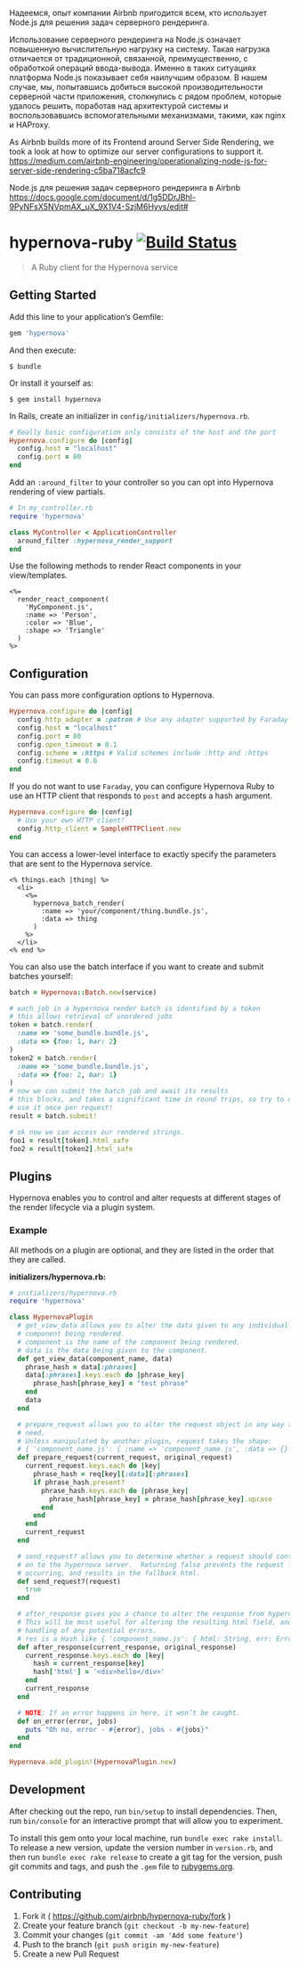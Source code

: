 
Надеемся, опыт компании Airbnb пригодится всем, кто использует Node.js для решения задач серверного рендеринга.

Использование серверного рендеринга на Node.js означает повышенную вычислительную нагрузку на систему. Такая нагрузка отличается от традиционной, связанной, преимущественно, с обработкой операций ввода-вывода. Именно в таких ситуациях платформа Node.js показывает себя наилучшим образом. В нашем случае, мы, попытавшись добиться высокой производительности серверной части приложения, столкнулись с рядом проблем, которые удалось решить, поработав над архитектурой системы и воспользовавшись вспомогательными механизмами, такими, как nginx и HAProxy.

As Airbnb builds more of its Frontend around Server Side Rendering, we took a look at how to optimize our server configurations to support it.  
https://medium.com/airbnb-engineering/operationalizing-node-js-for-server-side-rendering-c5ba718acfc9  

Node.js для решения задач серверного рендеринга в Airbnb  
https://docs.google.com/document/d/1g5DDrJBhl-9PyNFsX5NVpmAX_uX_9X1V4-SzjM6Hyvs/edit#

# hypernova-ruby [![Build Status](https://travis-ci.org/airbnb/hypernova-ruby.svg)](https://travis-ci.org/airbnb/hypernova-ruby)

> A Ruby client for the Hypernova service

## Getting Started

Add this line to your application’s Gemfile:

```ruby
gem 'hypernova'
```

And then execute:

    $ bundle

Or install it yourself as:

    $ gem install hypernova


In Rails, create an initializer in `config/initializers/hypernova.rb`.

```ruby
# Really basic configuration only consists of the host and the port
Hypernova.configure do |config|
  config.host = "localhost"
  config.port = 80
end
```

Add an `:around_filter` to your controller so you can opt into Hypernova rendering of view partials.

```ruby
# In my_controller.rb
require 'hypernova'

class MyController < ApplicationController
  around_filter :hypernova_render_support
end
```

Use the following methods to render React components in your view/templates.

```erb
<%=
  render_react_component(
    'MyComponent.js',
    :name => 'Person',
    :color => 'Blue',
    :shape => 'Triangle'
  )
%>
```

## Configuration

You can pass more configuration options to Hypernova.

```ruby
Hypernova.configure do |config|
  config.http_adapter = :patron # Use any adapter supported by Faraday
  config.host = "localhost"
  config.port = 80
  config.open_timeout = 0.1
  config.scheme = :https # Valid schemes include :http and :https
  config.timeout = 0.6
end
```

If you do not want to use `Faraday`, you can configure Hypernova Ruby to use an HTTP client that
responds to `post` and accepts a hash argument.

```ruby
Hypernova.configure do |config|
  # Use your own HTTP client!
  config.http_client = SampleHTTPClient.new
end
```

You can access a lower-level interface to exactly specify the parameters that are sent to the
Hypernova service.

```erb
<% things.each |thing| %>
  <li>
    <%=
      hypernova_batch_render(
        :name => 'your/component/thing.bundle.js',
        :data => thing
      )
    %>
  </li>
<% end %>
```

You can also use the batch interface if you want to create and submit batches yourself:

```ruby
batch = Hypernova::Batch.new(service)

# each job in a hypernova render batch is identified by a token
# this allows retrieval of unordered jobs
token = batch.render(
  :name => 'some_bundle.bundle.js',
  :data => {foo: 1, bar: 2}
)
token2 = batch.render(
  :name => 'some_bundle.bundle.js',
  :data => {foo: 2, bar: 1}
)
# now we can submit the batch job and await its results
# this blocks, and takes a significant time in round trips, so try to only
# use it once per request!
result = batch.submit!

# ok now we can access our rendered strings.
foo1 = result[token].html_safe
foo2 = result[token2].html_safe
```

## Plugins

Hypernova enables you to control and alter requests at different stages of
the render lifecycle via a plugin system.

### Example

All methods on a plugin are optional, and they are listed in the order that
they are called.

**initializers/hypernova.rb:**
```ruby
# initializers/hypernova.rb
require 'hypernova'

class HypernovaPlugin
  # get_view_data allows you to alter the data given to any individual
  # component being rendered.
  # component is the name of the component being rendered.
  # data is the data being given to the component.
  def get_view_data(component_name, data)
    phrase_hash = data[:phrases]
    data[:phrases].keys.each do |phrase_key|
      phrase_hash[phrase_key] = "test phrase"
    end
    data
  end

  # prepare_request allows you to alter the request object in any way that you
  # need.
  # Unless manipulated by another plugin, request takes the shape:
  # { 'component_name.js': { :name => 'component_name.js', :data => {} } }
  def prepare_request(current_request, original_request)
    current_request.keys.each do |key|
      phrase_hash = req[key][:data][:phrases]
      if phrase_hash.present?
        phrase_hash.keys.each do |phrase_key|
          phrase_hash[phrase_key] = phrase_hash[phrase_key].upcase
        end
      end
    end
    current_request
  end

  # send_request? allows you to determine whether a request should continue
  # on to the hypernova server.  Returning false prevents the request from
  # occurring, and results in the fallback html.
  def send_request?(request)
    true
  end

  # after_response gives you a chance to alter the response from hypernova.
  # This will be most useful for altering the resulting html field, and special
  # handling of any potential errors.
  # res is a Hash like { 'component_name.js': { html: String, err: Error? } }
  def after_response(current_response, original_response)
    current_response.keys.each do |key|
      hash = current_response[key]
      hash['html'] = '<div>hello</div>'
    end
    current_response
  end

  # NOTE: If an error happens in here, it won’t be caught.
  def on_error(error, jobs)
    puts "Oh no, error - #{error}, jobs - #{jobs}"
  end
end

Hypernova.add_plugin!(HypernovaPlugin.new)
```

## Development

After checking out the repo, run `bin/setup` to install dependencies. Then, run
`bin/console` for an interactive prompt that will allow you to experiment.

To install this gem onto your local machine, run `bundle exec rake install`. To
release a new version, update the version number in `version.rb`, and then run
`bundle exec rake release` to create a git tag for the version, push git
commits and tags, and push the `.gem` file to
[rubygems.org](https://rubygems.org).

## Contributing

1. Fork it ( https://github.com/airbnb/hypernova-ruby/fork )
2. Create your feature branch (`git checkout -b my-new-feature`)
3. Commit your changes (`git commit -am 'Add some feature'`)
4. Push to the branch (`git push origin my-new-feature`)
5. Create a new Pull Request

